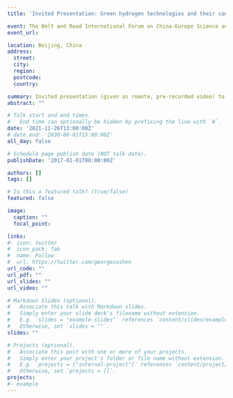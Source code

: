 ```yaml
---
title: 'Invited Presentation: Green hydrogen technologies and their contribution to decarbonisation'

event: The Belt and Road International Forum on China-Europe Science and Technology Development
event_url:

location: Beijing, China
address:
  street:
  city:
  region:
  postcode:
  country:

summary: Invited presentation (given as remote, pre-recorded video) to this Belt & Road Initiative organised by Professor Shanxue Jiang.
abstract: ""

# Talk start and end times.
#   End time can optionally be hidden by prefixing the line with `#`.
date: '2021-11-26T13:00:00Z'
# date_end: '2030-06-01T15:00:00Z'
all_day: false

# Schedule page publish date (NOT talk date).
publishDate: '2017-01-01T00:00:00Z'

authors: []
tags: []

# Is this a featured talk? (true/false)
featured: false

image:
  caption: ""
  focal_point:

links:
#- icon: twitter
#  icon_pack: fab
#  name: Follow
#  url: https://twitter.com/georgecushen
url_code: ""
url_pdf: ""
url_slides: ""
url_video: ""

# Markdown Slides (optional).
#   Associate this talk with Markdown slides.
#   Simply enter your slide deck's filename without extension.
#   E.g. `slides = "example-slides"` references `content/slides/example-slides.md`.
#   Otherwise, set `slides = ""`.
slides: ""

# Projects (optional).
#   Associate this post with one or more of your projects.
#   Simply enter your project's folder or file name without extension.
#   E.g. `projects = ["internal-project"]` references `content/project/deep-learning/index.md`.
#   Otherwise, set `projects = []`.
projects:
#- example
---
```

